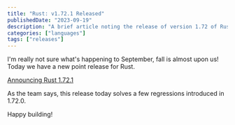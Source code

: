 ```yaml
---
title: "Rust: v1.72.1 Released"
publishedDate: "2023-09-19"
description: "A brief article noting the release of version 1.72 of Rust"
categories: ["languages"]
tags: ["releases"]
---
```


I'm really not sure what's happening to September, fall is almost upon us! Today we have a new point release for Rust.

[Announcing Rust 1.72.1](https://blog.rust-lang.org/2023/09/19/Rust-1.72.1.html)

As the team says, this release today solves a few regressions introduced in 1.72.0.

Happy building!
